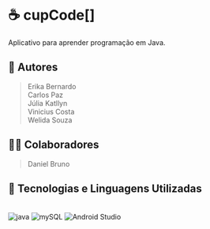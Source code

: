 # ☕ cupCode[]
Aplicativo para aprender programação em Java.

## 📌 Autores<br>
> Erika Bernardo<br>
> Carlos Paz<br>
> Júlia Katllyn<br>
> Vinicius Costa<br>
> Welida Souza<br>

## 👨‍🏫 Colaboradores<br>
> Daniel Bruno

## 🚀 Tecnologias e Linguagens Utilizadas

<div style="display: inline_block"><br/>
    <img align="center" alt="java" src="https://img.shields.io/badge/Java-ED8B00?style=for-the-badge&logo=java&logoColor=white" />
        <img align="center" alt="mySQL" src="https://img.shields.io/badge/MySQL-00000F?style=for-the-badge&logo=mysql&logoColor=white" />
        <img align="center" alt="Android Studio" src="https://img.shields.io/badge/Android_Studio-3DDC84?style=for-the-badge&logo=android-studio&logoColor=white" />
     	
</div>
